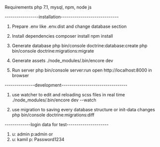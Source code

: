 Requirements php 7.1, mysql, npm, node js

-----------------installation-----------------------------

1. Prepare .env like .env.dist and change database section

2. Install dependencies
composer install
npm install

3. Generate database
php bin/console doctrine:database:create
php bin/console doctrine:migrations:migrate

4. Generate assets
./node_modules/.bin/encore dev

5. Run server
php bin/console server:run
open http://localhost:8000 in browser

---------------development---------------------------------

1. use watcher to edit and reloading scss files in real time
./node_modules/.bin/encore dev --watch
  
2. use migration to saving every database structure or init-data changes
php bin/console doctrine:migrations:diff   

-------------login data for test---------------------

1. u: admin p:admin or 
2. u: kamil p: Password1234